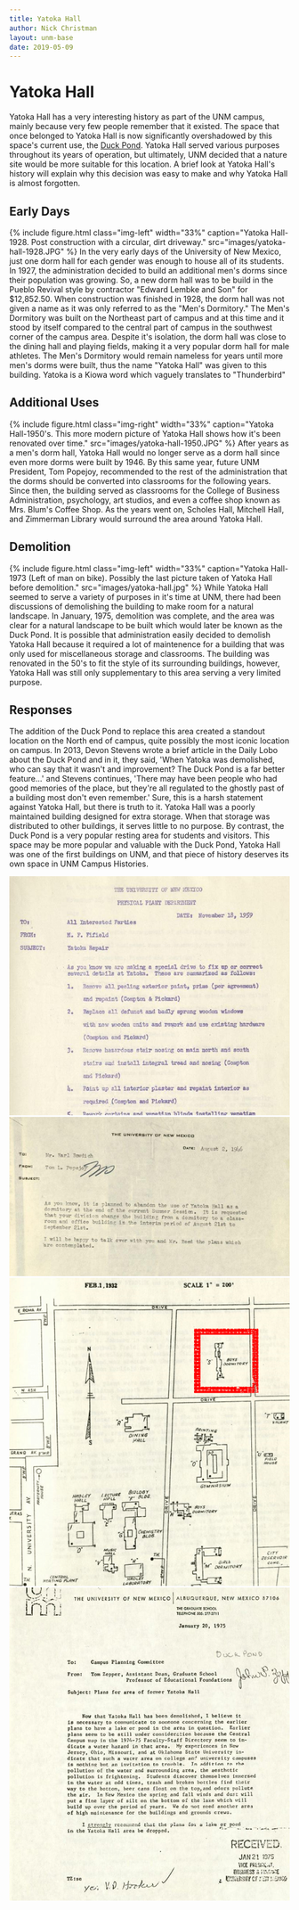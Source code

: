 ```yaml
---
title: Yatoka Hall
author: Nick Christman
layout: unm-base
date: 2019-05-09
---
```



# Yatoka Hall

Yatoka Hall has a very interesting history as part of the UNM campus, mainly because very few people remember that it existed. The space that once belonged to Yatoka Hall is now significantly overshadowed by this space's current use, the [Duck Pond](https://unm-campus-histories.github.io/spaces/essays/quintana-duck-pond). Yatoka Hall served various purposes throughout its years of operation, but ultimately, UNM decided that a nature site would be more suitable for this location. A brief look at Yatoka Hall's history will explain why this decision was easy to make and why Yatoka Hall is almost forgotten.

## Early Days
{% include figure.html class="img-left" width="33%" caption="Yatoka Hall-1928. Post construction with a circular, dirt driveway." src="images/yatoka-hall-1928.JPG" %} In the very early days of the University of New Mexico, just one dorm hall for each gender was enough to house all of its students. In 1927, the administration decided to build an additional men's dorms since their population was growing. So, a new dorm hall was to be build in the Pueblo Revival style by contractor "Edward Lembke and Son" for $12,852.50. When construction was finished in 1928, the dorm hall was not given a name as it was only referred to as the "Men's Dormitory." The Men's Dormitory was built on the Northeast part of campus and at this time and it stood by itself compared to the central part of campus in the southwest corner of the campus area. Despite it's isolation, the dorm hall was close to the dining hall and playing fields, making it a very popular dorm hall for male athletes. The Men's Dormitory would remain nameless for years until more men's dorms were built, thus the name "Yatoka Hall" was given to this building. Yatoka is a Kiowa word which vaguely translates to "Thunderbird"

## Additional Uses
{% include figure.html class="img-right" width="33%" caption="Yatoka Hall-1950's. This more modern picture of Yatoka Hall shows how it's been renovated over time." src="images/yatoka-hall-1950.JPG" %} After years as a men's dorm hall, Yatoka Hall would no longer serve as a dorm hall since even more dorms were built by 1946. By this same year, future UNM President, Tom Popejoy, recommended to the rest of the administration that the dorms should be converted into classrooms for the following years. Since then, the building served as classrooms for the College of Business Administration, psychology, art studios, and even a coffee shop known as Mrs. Blum's Coffee Shop. As the years went on, Scholes Hall, Mitchell Hall, and Zimmerman Library would surround the area around Yatoka Hall.

## Demolition
{% include figure.html class="img-left" width="33%" caption="Yatoka Hall-1973 (Left of man on bike). Possibly the last picture taken of Yatoka Hall before demolition." src="images/yatoka-hall.jpg" %} While Yatoka Hall seemed to serve a variety of purposes in it's time at UNM, there had been discussions of demolishing the building to make room for a natural landscape. In January, 1975, demolition was complete, and the area was clear for a natural landscape to be built which would later be known as the Duck Pond. It is possible that administration easily decided to demolish Yatoka Hall because it required a lot of maintenence for a building that was only used for miscellaneous storage and classrooms. The building was renovated in the 50's to fit the style of its surrounding buildings, however, Yatoka Hall was still only supplementary to this area serving a very limited purpose. 

## Responses
The addition of the Duck Pond to replace this area created a standout location on the North end of campus, quite possibly the most iconic location on campus. In 2013, Devon Stevens wrote a brief article in the Daily Lobo about the Duck Pond and in it, they said, 'When Yatoka was demolished, who can say that it wasn't and improvement? The Duck Pond is a far better feature...' and Stevens continues, 'There may have been people who had good memories of the place, but they're all regulated to the ghostly past of a building most don't even remember.' Sure, this is a harsh statement against Yatoka Hall, but there is truth to it. Yatoka Hall was a poorly maintained building designed for extra storage. When that storage was distributed to other buildings, it serves little to no purpose. By contrast, the Duck Pond is a very popular resting area for students and visitors. This space may be more popular and valuable with the Duck Pond, Yatoka Hall was one of the first buildings on UNM, and that piece of history deserves its own space in UNM Campus Histories.

<div class="carousel">
  <div><img src="images/yatoka-repair.JPG"/></div>
  <div><img src="images/yatoka-classes.JPG"/></div>
  <div><img src="images/yatoka-hall-map-1932.png"/></div>
  <div><img src="images/yatoka-area.JPG"/></div>
</div>



